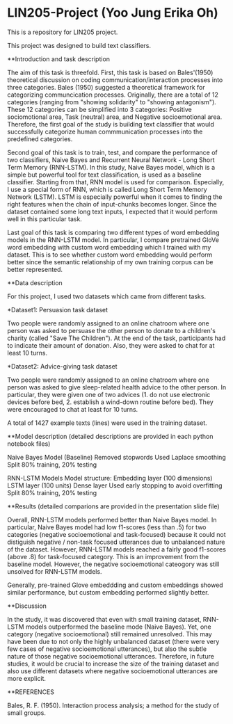 # LIN205-Project (Yoo Jung Erika Oh)
This is a repository for LIN205 project.

This project was designed to build text classifiers.

**Introduction and task description

The aim of this task is threefold.
First, this task is based on Bales'(1950) theoretical discussion on coding communication/interaction processes into three categories. Bales (1950) suggested a theoretical framework for categorizing communcication processes. Originally, there are a total of 12 categories (ranging from "showing solidarity" to "showing antagonism"). These 12 categories can be simplified into 3 categories: Positive sociomotional area, Task (neutral) area, and Negative socioemotional area. Therefore, the first goal of the study is building text classifier that would successfully categorize human commmunication processes into the predefined categories.

Second goal of this task is to train, test, and compare the performance of two classifiers, Naive Bayes and Recurrent Neural Network - Long Short Term Memory (RNN-LSTM). In this study, Naive Bayes model, which is a simple but powerful tool for text classification, is used as a baseline classifier. Starting from that, RNN model is used for comparison. Especially, I use a special form of RNN, which is called Long Short Term Memory Network (LSTM). LSTM is especially powerful when it comes to finding the right features when the chain of input-chunks becomes longer. Since the dataset contained some long text inputs, I expected that it would perform well in this particular task.

Last goal of this task is comparing two different types of word embedding models in the RNN-LSTM model. In particular, I compare pretrained GloVe word embedding with custom word embedding which I trained with my dataset. This is to see whether custom word embedding would perform better since the semantic relationship of my own training corpus can be better represented.

**Data description

For this project, I used two datasets which came from different tasks.

*Dataset1: Persuasion task dataset

Two people were randomly assigned to an online chatroom where one person was asked to persuase the other person to donate to a children's charity (called "Save The Children"). At the end of the task, participants had to indicate their amount of donation. Also, they were asked to chat for at least 10 turns.

*Dataset2: Advice-giving task dataset

Two people were randomly assigned to an online chatroom where one person was asked to give sleep-related health advice to the other person. In particular, they were given one of two advices (1. do not use electronic devices before bed, 2. establish a wind-down routine before bed). They were encouraged to chat at least for 10 turns.

A total of 1427 example texts (lines) were used in the training dataset.

**Model description (detailed descriptions are provided in each python notebook files)

Naive Bayes Model (Baseline)
Removed stopwords
Used Laplace smoothing
Split 80% training, 20% testing 

RNN-LSTM Models
Model structure:
Embedding layer (100 dimensions)
LSTM layer (100 units)
Dense layer
Used early stopping to avoid overfitting
Split 80% training, 20% testing

**Results (detailed comparions are provided in the presentation slide file)

Overall, RNN-LSTM models performed better than Naive Bayes model. In particular, Naive Bayes model had low f1-scores (less than .5) for two categories (negative socioemotional and task-focused) because it could not distiguish negative / non-task focused utterances due to unbalanced nature of the dataset. However, RNN-LSTM models reached a fairly good f1-scores (above .8) for task-focused category. This is an improvement from the baseline model. However, the negative socioemotional cateogory was still unsolved for RNN-LSTM models. 

Generally, pre-trained Glove embeddding and custom embeddings showed similar performance, but custom embedding performed slightly better. 

**Discussion

In the study, it was discovered that even with small training dataset, RNN-LSTM models outperformed the baseline mode (Naive Bayes). Yet, one category (negative socioemotional) still remained unresolved. This may have been due to not only the highly unbalanced dataset (there were very few cases of negative socioemotional utterances), but also the subtle nature of those negative socioemotional utterances. Therefore, in future studies, it would be crucial to increase the size of the training dataset and also use different datasets where negative socioemotional utterances are more explicit.  

**REFERENCES

Bales, R. F. (1950). Interaction process analysis; a method for the study of small groups.
